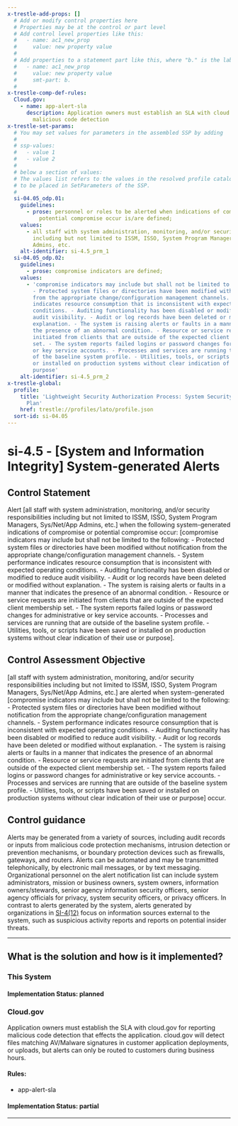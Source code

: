 ```yaml
---
x-trestle-add-props: []
  # Add or modify control properties here
  # Properties may be at the control or part level
  # Add control level properties like this:
  #   - name: ac1_new_prop
  #     value: new property value
  #
  # Add properties to a statement part like this, where "b." is the label of the target statement part
  #   - name: ac1_new_prop
  #     value: new property value
  #     smt-part: b.
  #
x-trestle-comp-def-rules:
  Cloud.gov:
    - name: app-alert-sla
      description: Application owners must establish an SLA with cloud.gov for reporting
        malicious code detection
x-trestle-set-params:
  # You may set values for parameters in the assembled SSP by adding
  #
  # ssp-values:
  #   - value 1
  #   - value 2
  #
  # below a section of values:
  # The values list refers to the values in the resolved profile catalog, and the ssp-values represent new values
  # to be placed in SetParameters of the SSP.
  #
  si-04.05_odp.01:
    guidelines:
      - prose: personnel or roles to be alerted when indications of compromise or
          potential compromise occur is/are defined;
    values:
      - all staff with system administration, monitoring, and/or security responsibilities
        including but not limited to ISSM, ISSO, System Program Managers, Sys/Net/App
        Admins, etc.
    alt-identifier: si-4.5_prm_1
  si-04.05_odp.02:
    guidelines:
      - prose: compromise indicators are defined;
    values:
      - 'compromise indicators may include but shall not be limited to the following:
        - Protected system files or directories have been modified without notification
        from the appropriate change/configuration management channels. - System performance
        indicates resource consumption that is inconsistent with expected operating
        conditions. - Auditing functionality has been disabled or modified to reduce
        audit visibility. - Audit or log records have been deleted or modified without
        explanation. - The system is raising alerts or faults in a manner that indicates
        the presence of an abnormal condition. - Resource or service requests are
        initiated from clients that are outside of the expected client membership
        set. - The system reports failed logins or password changes for administrative
        or key service accounts. - Processes and services are running that are outside
        of the baseline system profile. - Utilities, tools, or scripts have been saved
        or installed on production systems without clear indication of their use or
        purpose'
    alt-identifier: si-4.5_prm_2
x-trestle-global:
  profile:
    title: 'Lightweight Security Authorization Process: System Security and Privacy
      Plan'
    href: trestle://profiles/lato/profile.json
  sort-id: si-04.05
---
```


# si-4.5 - \[System and Information Integrity\] System-generated Alerts

## Control Statement

Alert [all staff with system administration, monitoring, and/or security responsibilities including but not limited to ISSM, ISSO, System Program Managers, Sys/Net/App Admins, etc.] when the following system-generated indications of compromise or potential compromise occur: [compromise indicators may include but shall not be limited to the following: - Protected system files or directories have been modified without notification from the appropriate change/configuration management channels. - System performance indicates resource consumption that is inconsistent with expected operating conditions. - Auditing functionality has been disabled or modified to reduce audit visibility. - Audit or log records have been deleted or modified without explanation. - The system is raising alerts or faults in a manner that indicates the presence of an abnormal condition. - Resource or service requests are initiated from clients that are outside of the expected client membership set. - The system reports failed logins or password changes for administrative or key service accounts. - Processes and services are running that are outside of the baseline system profile. - Utilities, tools, or scripts have been saved or installed on production systems without clear indication of their use or purpose].

## Control Assessment Objective

[all staff with system administration, monitoring, and/or security responsibilities including but not limited to ISSM, ISSO, System Program Managers, Sys/Net/App Admins, etc.] are alerted when system-generated [compromise indicators may include but shall not be limited to the following: - Protected system files or directories have been modified without notification from the appropriate change/configuration management channels. - System performance indicates resource consumption that is inconsistent with expected operating conditions. - Auditing functionality has been disabled or modified to reduce audit visibility. - Audit or log records have been deleted or modified without explanation. - The system is raising alerts or faults in a manner that indicates the presence of an abnormal condition. - Resource or service requests are initiated from clients that are outside of the expected client membership set. - The system reports failed logins or password changes for administrative or key service accounts. - Processes and services are running that are outside of the baseline system profile. - Utilities, tools, or scripts have been saved or installed on production systems without clear indication of their use or purpose] occur.

## Control guidance

Alerts may be generated from a variety of sources, including audit records or inputs from malicious code protection mechanisms, intrusion detection or prevention mechanisms, or boundary protection devices such as firewalls, gateways, and routers. Alerts can be automated and may be transmitted telephonically, by electronic mail messages, or by text messaging. Organizational personnel on the alert notification list can include system administrators, mission or business owners, system owners, information owners/stewards, senior agency information security officers, senior agency officials for privacy, system security officers, or privacy officers. In contrast to alerts generated by the system, alerts generated by organizations in [SI-4(12)](#si-4.12) focus on information sources external to the system, such as suspicious activity reports and reports on potential insider threats.

______________________________________________________________________

## What is the solution and how is it implemented?

<!-- For implementation status enter one of: implemented, partial, planned, alternative, not-applicable -->

<!-- Note that the list of rules under ### Rules: is read-only and changes will not be captured after assembly to JSON -->

### This System

<!-- Add implementation prose for the main This System component for control: si-4.5 -->

#### Implementation Status: planned

### Cloud.gov

Application owners must establish the SLA with cloud.gov for reporting malicious code detection that effects the application. cloud.gov will detect files matching AV/Malware signatures in customer application deployments, or uploads, but alerts can only be routed to customers during business hours.

#### Rules:

  - app-alert-sla

#### Implementation Status: partial

______________________________________________________________________
